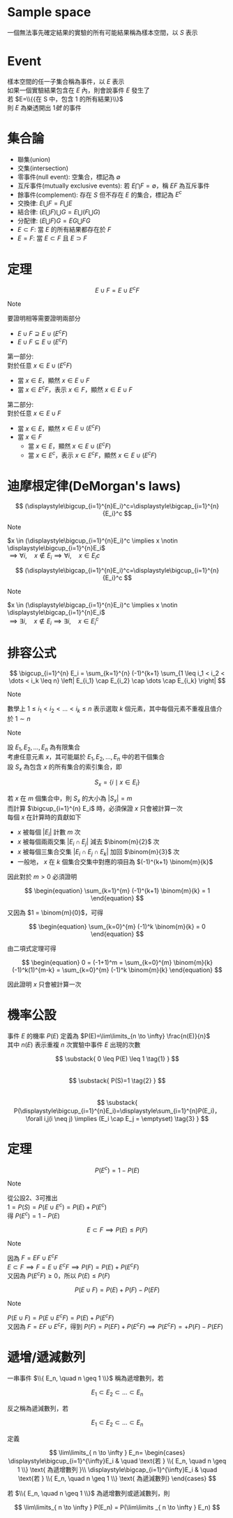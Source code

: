# Sample space
一個無法事先確定結果的實驗的所有可能結果稱為樣本空間，以 $S$ 表示
# Event
樣本空間的任一子集合稱為事件，以 $E$ 表示  
如果一個實驗結果包含在 $E$ 內，則會說事件 $E$ 發生了  
若 $E=\\{{在 S 中，包含 1 的所有結果}\\}$  
則 $E$ 為樂透開出 $1號$ 的事件 
# 集合論
- 聯集(union)
- 交集(intersection)
- 零事件(null event): 空集合，標記為 $\emptyset$
- 互斥事件(mutually exclusive events): 若 $E \bigcap F = \emptyset$，稱 $EF$ 為互斥事件
- 餘事件(complement): 存在 $S$ 但不存在 $E$ 的集合，標記為 $E^c$
- 交換律: $E \bigcup F = F \bigcup E$
- 結合律: $(E \bigcup F) \bigcup G = E \bigcup (F \bigcup G)$
- 分配律: $(E \bigcup F)G = EG \bigcup FG$
- $E \subset F$: 當 $E$ 的所有結果都存在於 $F$
- $E = F$: 當 $E \subset F$ 且 $E \supset F$
# 定理
$$
E \cup F=E \cup E^cF
$$
> [!NOTE]
> 要證明相等需要證明兩部分  
> - $E \cup F \supseteq E \cup (E^cF)$  
> - $E \cup F \subseteq E \cup (E^cF)$
>   
> 第一部分:  
> 對於任意 $x \in E \cup (E^cF)$ 
> - 當 $x \in E$，顯然 $x \in E \cup F$
> - 當 $x \in E^cF$，表示 $x \in F$，顯然 $x \in E \cup F$
>
> 第二部分:  
> 對於任意 $x \in E \cup F$  
> - 當 $x \in E$，顯然 $x \in E \cup (E^cF)$
> - 當 $x \in F$
>   - 當 $x \in E$，顯然 $x \in E \cup (E^cF)$
>   - 當 $x \in E^c$，表示 $x \in E^cF$，顯然 $x \in E \cup (E^cF)$

# 迪摩根定律(DeMorgan's laws)
$$
(\displaystyle\bigcup_{i=1}^{n}E_i)^c=\displaystyle\bigcap_{i=1}^{n}{E_i}^c
$$
> [!Note]
> $x \in (\displaystyle\bigcup_{i=1}^{n}E_i)^c \implies x \notin \displaystyle\bigcup_{i=1}^{n}E_i$  
> $\implies \forall i, \quad x \notin E_i \implies \forall i, \quad x \in {E_i}c$  

$$
(\displaystyle\bigcap_{i=1}^{n}E_i)^c=\displaystyle\bigcup_{i=1}^{n}{E_i}^c
$$
> [!Note] 
> $x \in (\displaystyle\bigcap_{i=1}^{n}E_i)^c \implies x \notin \displaystyle\bigcap_{i=1}^{n}E_i$  
> $\implies \exists i, \quad x \notin E_i \implies \exists i, \quad x \in E_i^c$  

# 排容公式
$$
\bigcup_{i=1}^{n} E_i =
\sum_{k=1}^{n} (-1)^{k+1} \sum_{1 \leq i_1 < i_2 < \dots < i_k \leq n} 
\left| E_{i_1} \cap E_{i_2} \cap \dots \cap E_{i_k} \right|
$$
> [!NOTE]
> 數學上 $1 \leq i_1 < i_2 < \dots < i_k \leq n$ 表示選取 $k$ 個元素，其中每個元素不重複且值介於 $1 \sim n$

> [!NOTE]
> 設 $E_1, E_2, \dots, E_n$ 為有限集合  
> 考慮任意元素 $x$，其可能屬於 $E_1, E_2, \dots, E_n$ 中的若干個集合  
> 設 $S_x$ 為包含 $x$ 的所有集合的索引集合，即
> 
> $$
> \begin{equation}
> S_x = \{ i \mid x \in E_i \}
> \end{equation}
> $$
> 
> 若 $x$ 在 $m$ 個集合中，則 $S_x$ 的大小為 $|S_x| = m$  
> 而計算 $\bigcup_{i=1}^{n} E_i$ 時，必須保證 $x$ 只會被計算一次  
> 每個 $x$ 在計算時的貢獻如下  
> - $x$ 被每個 $|E_i|$ 計數 $m$ 次
> - $x$ 被每個兩兩交集 $|E_i \cap E_j|$ 減去 $\binom{m}{2}$ 次
> - $x$ 被每個三集合交集 $|E_i \cap E_j \cap E_k|$ 加回 $\binom{m}{3}$ 次
> - 一般地， $x$ 在 $k$ 個集合交集中對應的項目為 $(-1)^{k+1} \binom{m}{k}$
> 
> 因此對於 $m > 0$ 必須證明
>
> $$
> \begin{equation}
> \sum_{k=1}^{m} (-1)^{k+1} \binom{m}{k} = 1
> \end{equation}
> $$
>   
> 又因為 $1 = \binom{m}{0}$，可得
> 
> $$
> \begin{equation}
> \sum_{k=0}^{m} (-1)^k \binom{m}{k} = 0
> \end{equation}
> $$
>
> 由二項式定理可得
>
> $$
> \begin{equation}
> 0 = (-1+1)^m = \sum_{k=0}^{m} \binom{m}{k} (-1)^k(1)^{m-k} = \sum_{k=0}^{m} (-1)^k \binom{m}{k}
> \end{equation}
> $$
>
> 因此證明 $x$ 只會被計算一次

# 機率公設
事件 $E$ 的機率 $P(E)$ 定義為 $P(E)=\lim\limits_{n \to \infty} \frac{n(E)}{n}$  
其中 $n(E)$ 表示重複 $n$ 次實驗中事件 $E$ 出現的次數  

$$
\substack{
0 \leq P(E) \leq 1 \tag{1} 
}
$$  
$$
\substack{
P(S)=1 \tag{2} 
}
$$  
$$
\substack{
P(\displaystyle\bigcup_{i=1}^{n}E_i)=\displaystyle\sum_{i=1}^{n}P(E_i)，\forall i,j(i \neq j) \implies (E_i \cap E_j = \emptyset) \tag{3} 
}
$$
# 定理
$$
P(E^c)=1-P(E)
$$
> [!NOTE]
> 從公設2、3可推出  
> $1 = P(S) = P(E \cup E^c) = P(E) + P(E^c)$  
> 得 $P(E^c)=1-P(E)$

$$
E \subset F \implies P(E) \leq P(F)
$$
> [!NOTE]
> 因為 $F=EF \cup E^cF$  
> $E \subset F \implies F = E \cup E^cF \implies P(F)=P(E)+P(E^cF)$  
> 又因為 $P(E^cF) \geq 0$，所以 $P(E) \leq P(F)$

$$
P(E \cup F)=P(E)+P(F)-P(EF)
$$
> [!NOTE]
> $P(E \cup F) = P(E \cup E^cF) = P(E) + P(E^cF)$  
> 又因為 $F=EF \cup E^cF$，得到 $P(F) = P(EF) + P(E^cF) \implies P(E^cF) = +P(F)-P(EF)$

# 遞增/遞減數列
一串事件 $\\{ E_n, \quad n \geq 1 \\}$ 稱為遞增數列，若  

$$
E_1 \subset E_2 \subset \dots \subset E_n
$$

反之稱為遞減數列，若  

$$
E_1 \subset E_2 \subset \dots \subset E_n
$$

定義

$$
\lim\limits_{ n \to \infty } E_n=
  \begin{cases}
    \displaystyle\bigcup_{i=1}^{\infty}E_i & \quad \text{若 } \\{ E_n, \quad n \geq 1 \\} \text{ 為遞增數列 }\\
    \displaystyle\bigcap_{i=1}^{\infty}E_i & \quad \text{若 } \\{ E_n, \quad n \geq 1 \\} \text{ 為遞減數列}
  \end{cases}
$$

若 $\\{ E_n, \quad n \geq 1 \\}$ 為遞增數列或遞減數列，則

$$
\lim\limits_{ n \to \infty } P(E_n) = P(\lim\limits _{ n \to  \infty } E_n)
$$
